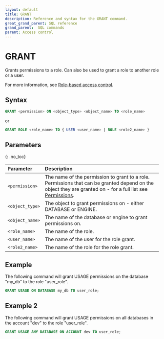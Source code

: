 ```yaml
---
layout: default
title: GRANT
description: Reference and syntax for the GRANT command.
great_grand_parent: SQL reference
grand_parent:  SQL commands
parent: Access control
---
```


# GRANT
Grants permissions to a role. Can also be used to grant a role to another role or a user. 

For more information, see [Role-based access control](../../../Guides/security/rbac.md).

## Syntax

```sql
GRANT <permission> ON <object_type> <object_name> TO <role_name>
```

or

```sql
GRANT ROLE <role_name> TO { USER <user_name> | ROLE <role2_name> }
```

## Parameters 
{: .no_toc} 

| Parameter  | Description |
| :--------- | :---------- |
| `<permission>` | The name of the permission to grant to a role. Permissions that can be granted depend on the object they are granted on - for a full list see [Permissions](../../../Guides/security/rbac.md#permissions). |
| `<object_type>` | The object to grant permissions on - either DATABASE or ENGINE. |
| `<object_name>` | The name of the database or engine to grant permissions on. |
| `<role_name>` | The name of the role. |
| `<user_name>` | The name of the user for the role grant. |
| `<role2_name>` | The name of the role for the role grant. |

## Example

The following command will grant USAGE permissions on the database "my_db" to the role "user_role".

```sql
GRANT USAGE ON DATABASE my_db TO user_role;
```

## Example 2

The following command will grant USAGE permissions on all databases in the account "dev" to the role "user_role".

```sql
GRANT USAGE ANY DATABASE ON ACCOUNT dev TO user_role;
```
